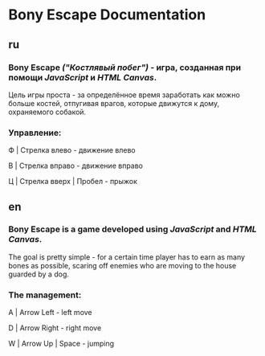 
# Bony Escape Documentation

## ru
### Bony Escape **_("Костлявый побег")_** - игра, созданная при помощи **_JavaScript_ и _HTML Canvas_**. 

Цель игры проста - за определённое время заработать как можно больше костей, отпугивая врагов, которые движутся к дому, охраняемого собакой.

### Управление:

Ф | Стрелка влево - движение влево

В | Стрелка вправо - движение вправо

Ц | Стрелка вверх | Пробел - прыжок

## en
### Bony Escape is a game developed using **_JavaScript_ and _HTML Canvas_**. 

The goal is pretty simple - for a certain time player has to earn as many bones as possible, scaring off enemies who are moving to the house guarded by a dog.

### The management:

A | Arrow Left - left move

D | Arrow Right - right move

W | Arrow Up | Space - jumping
